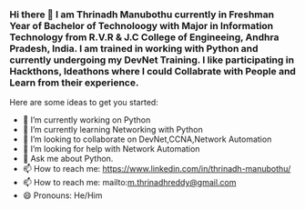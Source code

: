 ### Hi there 👋 I am Thrinadh Manubothu currently in Freshman Year of Bachelor of Technoloogy with Major in Information Technology from R.V.R & J.C College of Engineeing, Andhra Pradesh, India. I am trained in working with Python and currently undergoing my DevNet Training. I like participating in Hackthons, Ideathons where I could Collabrate with People and Learn from their experience.



Here are some ideas to get you started:

- 🔭 I’m currently working on Python
- 🌱 I’m currently learning Networking with Python
- 👯 I’m looking to collaborate on DevNet,CCNA,Network Automation
- 🤔 I’m looking for help with Network Automation 
- 💬 Ask me about Python.
- 📫 How to reach me: https://www.linkedin.com/in/thrinadh-manubothu/
- 📫 How to reach me: mailto:m.thrinadhreddy@gmail.com
- 😄 Pronouns: He/Him

